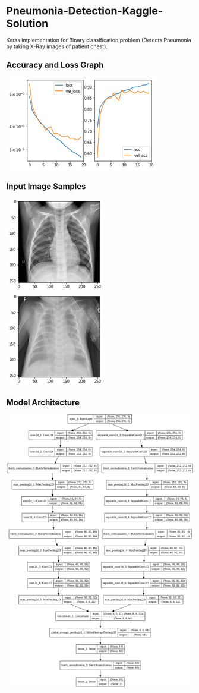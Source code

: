 # Pneumonia-Detection-Kaggle-Solution
 Keras implementation for Binary classification problem (Detects Pneumonia by taking X-Ray images of patient chest).


## Accuracy and Loss Graph
![Accuracy loss Graph](Samples/graph.png)

## Input Image Samples
![Img1](Samples/xray1.png)
![Img2](Samples/xray2.png)

## Model Architecture

![Model PNG](Samples/model.png)